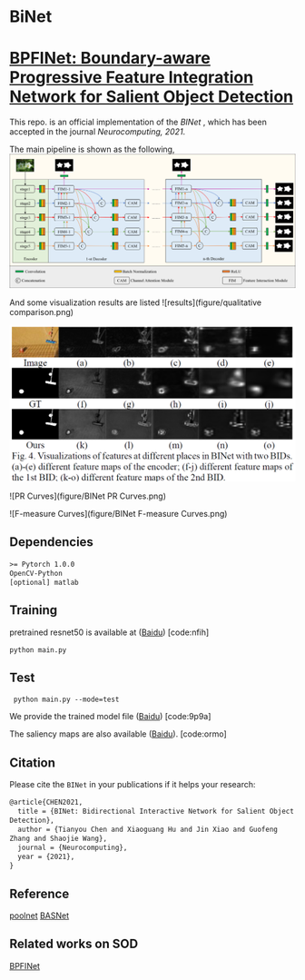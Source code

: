 # BiNet
# [BPFINet: Boundary-aware Progressive Feature Integration Network for Salient Object Detection](https://doi.org/10.1016/j.neucom.2021.04.078)

This repo. is an official implementation of the *BINet* , which has been accepted in the journal *Neurocomputing, 2021*. 

The main pipeline is shown as the following, 
![BINet](figure/BINet.png)

And some visualization results are listed 
![results](figure/qualitative comparison.png)

![modules](figure/visualization.png)

![PR Curves](figure/BINet PR Curves.png)

![F-measure Curves](figure/BINet F-measure Curves.png)

## Dependencies 
```
>= Pytorch 1.0.0
OpenCV-Python
[optional] matlab
```

## Training
pretrained resnet50 is available at ([Baidu](https://pan.baidu.com/s/1K4-b6JPi6E34kgH8gdbYqQ)) [code:nfih]
```
python main.py 
```

## Test
```
 python main.py --mode=test 
```
We provide the trained model file ([Baidu](https://pan.baidu.com/s/17Gfxj0VFkSCTFcFl2mkn1Q)) [code:9p9a]

The saliency maps are also available ([Baidu](https://pan.baidu.com/s/1PIBTcZwre-K8LAu5owLxYA)). [code:ormo]

## Citation
Please cite the `BINet` in your publications if it helps your research:
```
@article{CHEN2021,
  title = {BINet: Bidirectional Interactive Network for Salient Object Detection},
  author = {Tianyou Chen and Xiaoguang Hu and Jin Xiao and Guofeng Zhang and Shaojie Wang},
  journal = {Neurocomputing},
  year = {2021},
}
```
## Reference
[poolnet](https://github.com/backseason/PoolNet)
[BASNet](https://github.com/xuebinqin/BASNet)

## Related works on SOD
[BPFINet](https://github.com/clelouch/BPFINet)
